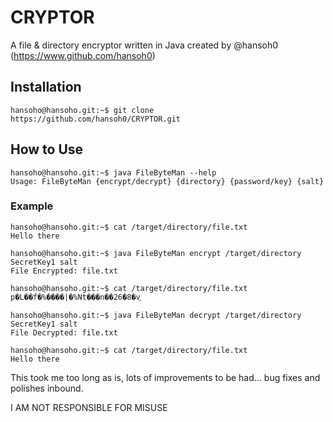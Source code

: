 
# CRYPTOR

A file & directory encryptor written in Java created by @hansoh0 (https://www.github.com/hansoh0)

## Installation
```
hansoho@hansoho.git:~$ git clone https://github.com/hansoh0/CRYPTOR.git
```
## How to Use
```
hansoho@hansoho.git:~$ java FileByteMan --help
Usage: FileByteMan {encrypt/decrypt} {directory} {password/key} {salt}
```
### Example
```
hansoho@hansoho.git:~$ cat /target/directory/file.txt
Hello there

hansoho@hansoho.git:~$ java FileByteMan encrypt /target/directory SecretKey1 salt
File Encrypted: file.txt

hansoho@hansoho.git:~$ cat /target/directory/file.txt
p�L��f�%����|�%Nt���n��26�8�v֑

hansoho@hansoho.git:~$ java FileByteMan decrypt /target/directory SecretKey1 salt
File Decrypted: file.txt

hansoho@hansoho.git:~$ cat /target/directory/file.txt
Hello there
```
This took me too long as is, lots of improvements to be had... bug fixes and polishes inbound.

I AM NOT RESPONSIBLE FOR MISUSE
